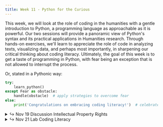 ```yaml
---
title: Week 11 - Python for the Curious
---
```


This week, we will look at the role of coding in the humanities with a gentle introduction to Python, a programming language as approachable as it is powerful. Our two sessions will provide a panoramic view of Python's syntax and its practical applications in Humanities research. Through hands-on exercises, we'll learn to appreciate the role of code in analyzing texts, visualizing data, and perhaps most importantly, in sharpening our critical thinking about coding literacy. Ultimately, the goal of this week is to get a taste of programming in Python, with fear being an exception that is not allowed to interrupt the process.

Or, stated in a Pythonic way:

```python
try:
    learn_python()
except Fear as obstacle:
    handle(obstacle)  # apply strategies to overcome fear
else:
    print('Congratulations on embracing coding literacy!')  # celebrate
```

<details>
  <summary class="session-summary">
    <span class="arrow">↪</span>
    <span class="date-label">Nov 19</span>
    <span class="label label-blue">Discussion</span>
    <span class="session-title">Intellectual Property Rights</span>
  </summary>
  <div markdown="1">
- Slides (_coming soon!_)
- Pre-Class Reading (<span style="color: #FA795A;">no Perusall annotations or reflection required!</span>):
  - [Haggerty, Kenneth. “Intellectual Property Guidelines for the Digital Humanities.”](https://app.perusall.com/courses/introdh24/haggerty_2020_intellectual-property-guidelines-for-the-digital-humanities) _Routledge International Handbook of Research Methods in Digital Humanities_, edited by Kristen Schuster and Stuart Dunn, Routledge, 2020, pp. 428–40.
  - [Lerner, Ben. “The Hofmann Wobble. Wikipedia and the Problem of Historical Memory.”](https://app.perusall.com/courses/introdh24/lerner_2023_the-hofmann-wobble2-copy) _Harper’s Magazine_, vol. 347, no. 2083, Dec. 2023, pp. 23–32.
  <!-- - **Post your reflection in the** <a href="https://introtodh-fall2024.slack.com/archives/C07JYA7QTM0" style="color: #ee6374;">**#reflections** </a>**channel on Slack** <a style="color: #ee6374;">**no later than 11:59PM on the day before our class.**</a> -->
</div>
</details>

<details>
  <summary class="session-summary">
    <span class="arrow">↪</span>
    <span class="date-label">Nov 21</span>
    <span class="label label-red">Lab</span>
    <span class="session-title">Coding Literacy</span>
  </summary>
  <div markdown="1">
- - Notebook (_coming soon!_)
- Pre-Class Reflection:
  - [Schmidt, Benjamin M. “Do Digital Humanists Need to Understand Algorithms?”](https://app.perusall.com/courses/introdh24/schmidt_2016_do-digital-humanists-need-to-understand-algorithms) _Debates in the Digital Humanities_, vol. 53, 2016.
  - [Vee, Annette. “Introduction. Computer Programming as Literacy.”](https://app.perusall.com/courses/introdh24/vee-2017-introduction-computer-programming-as-literacy) _Coding Literacy: How Computer Programming Is Changing Writing_, The MIT Press, 2017.
  - **Post your reflection in the** <a href="https://introtodh-fall2024.slack.com/archives/C07JYA7QTM0" style="color: #ee6374;">**#reflections** </a>**channel on Slack** <a style="color: #ee6374;">**no later than 11:59PM on the day before our class.**</a>
</div>
</details>

<!-- <details>
  <summary class="session-summary">
    <span class="arrow">↪</span>
    <span class="date-label">Apr 18</span>
    <span class="label label-red">Lab</span>
    <span class="session-title">Coding Literacy, pt. 2</span>
  </summary>
  <div markdown="1">
- Slides (_coming soon_)
- Pre-Class Reflection
</div>
</details> -->